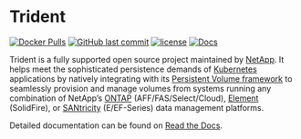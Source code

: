 # Trident

[![Docker Pulls](https://img.shields.io/docker/pulls/netapp/trident.svg)](https://hub.docker.com/r/netapp/trident)
[![GitHub last commit](https://img.shields.io/github/last-commit/netapp/trident.svg)]()
[![license](https://img.shields.io/github/license/netapp/trident.svg)](LICENSE)
[![Docs](https://readthedocs.org/projects/netapp-trident/badge/?version=latest)](https://netappdvp.readthedocs.io)

Trident is a fully supported open source project maintained by
[NetApp](https://www.netapp.com). It helps meet the sophisticated persistence
demands of [Kubernetes](https://kubernetes.io) applications by natively
integrating with its
[Persistent Volume framework](https://kubernetes.io/docs/concepts/storage/persistent-volumes/)
to seamlessly provision and manage volumes from systems running any
combination of NetApp’s
[ONTAP](https://www.netapp.com/us/products/data-management-software/ontap.aspx)
(AFF/FAS/Select/Cloud),
[Element](https://www.netapp.com/us/products/data-management-software/element-os.aspx)
(SolidFire), or
[SANtricity](https://www.netapp.com/us/products/data-management-software/santricity-os.aspx)
(E/EF-Series) data management platforms.

Detailed documentation can be found on
[Read the Docs](https://netapp-trident.readthedocs.io).
